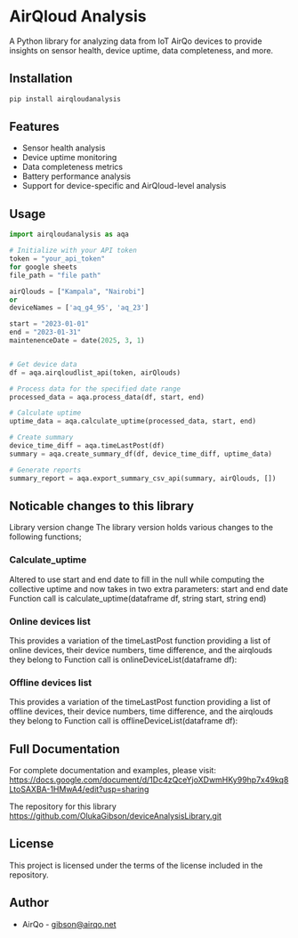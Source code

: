 # AirQloud Analysis

A Python library for analyzing data from IoT AirQo devices to provide insights on sensor health, device uptime, data completeness, and more.

## Installation

```bash
pip install airqloudanalysis
```

## Features

- Sensor health analysis
- Device uptime monitoring
- Data completeness metrics
- Battery performance analysis
- Support for device-specific and AirQloud-level analysis

## Usage

```python
import airqloudanalysis as aqa

# Initialize with your API token
token = "your_api_token"
for google sheets
file_path = "file path"

airQlouds = ["Kampala", "Nairobi"]
or 
deviceNames = ['aq_g4_95', 'aq_23']

start = "2023-01-01"
end = "2023-01-31"
maintenenceDate = date(2025, 3, 1)


# Get device data
df = aqa.airqloudlist_api(token, airQlouds)

# Process data for the specified date range
processed_data = aqa.process_data(df, start, end)

# Calculate uptime
uptime_data = aqa.calculate_uptime(processed_data, start, end)

# Create summary
device_time_diff = aqa.timeLastPost(df)
summary = aqa.create_summary_df(df, device_time_diff, uptime_data)

# Generate reports
summary_report = aqa.export_summary_csv_api(summary, airQlouds, [])
```

## Noticable changes to this library
Library version change
The library version holds various changes to the following functions;

### Calculate_uptime
Altered to use start and end date to fill in the null while computing the collective uptime  and now takes in two extra parameters: start and end date 
    Function call is calculate_uptime(dataframe df, string start, string end)

### Online devices list 
This provides a variation of the timeLastPost function providing a list of online devices, their device numbers, time difference, and the airqlouds they belong to
    Function call is onlineDeviceList(dataframe df):

### Offline devices list
This provides a variation of the timeLastPost function providing a list of offline devices, their device numbers, time difference, and the airqlouds they belong to
    Function call is offlineDeviceList(dataframe df):

## Full Documentation

For complete documentation and examples, please visit:
https://docs.google.com/document/d/1Dc4zQceYjoXDwmHKy99hp7x49kq8LtoSAXBA-1HMwA4/edit?usp=sharing

The repository for this library 
https://github.com/OlukaGibson/deviceAnalysisLibrary.git

## License

This project is licensed under the terms of the license included in the repository.

## Author

- AirQo - <gibson@airqo.net>

